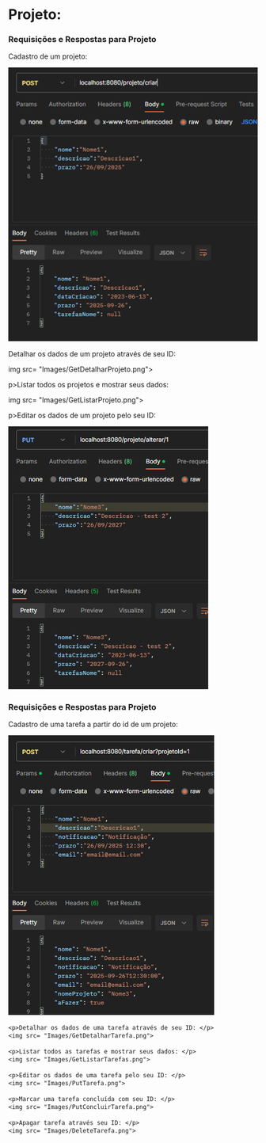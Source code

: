 <head>
		<meta charset="utf-8">
		<link rel="stylesheet" href="style.css">
		
</head>


<h1>Projeto:</h1>

<h3>Requisições e Respostas para Projeto</h3>

<div>
	<p>Cadastro de um projeto: </p>
	<img src= "Images/PostProjeto.png">	
</div>
<p>Detalhar os dados de um projeto através de seu ID: </p>
img src= "Images/GetDetalharProjeto.png">

p>Listar todos os projetos e mostrar seus dados: </p>
img src= "Images/GetListarProjeto.png">

p>Editar os dados de um projeto pelo seu ID: </p>
<img src= "Images/PutProjeto.png">

<h3>Requisições e Respostas para Projeto</h3>
<div>
	<p>Cadastro de uma tarefa a partir do id de um projeto: </p>
	<img src= "Images/PostTarefa.png">

	<p>Detalhar os dados de uma tarefa através de seu ID: </p>
	<img src= "Images/GetDetalharTarefa.png">

	<p>Listar todos as tarefas e mostrar seus dados: </p>
	<img src= "Images/GetListarTarefas.png">

	<p>Editar os dados de uma tarefa pelo seu ID: </p>
	<img src= "Images/PutTarefa.png">	

	<p>Marcar uma tarefa concluída com seu ID: </p>
	<img src= "Images/PutConcluirTarefa.png">

	<p>Apagar tarefa através seu ID: </p>
	<img src= "Images/DeleteTarefa.png">

</div>

